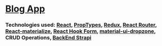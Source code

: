 ﻿# [Blog App](https://blog-hniezdilov.netlify.app/)

### Technologies used: [React](https://reactjs.org/), [PropTypes](https://reactjs.org/docs/typechecking-with-proptypes.html), [Redux](https://redux.js.org/), [React Router](https://reactrouter.com/web/guides/quick-start), [React-materialize](https://material-ui.com), [React Hook Form](https://react-hook-form.com/), [material-ui-dropzone](https://yuvaleros.github.io/material-ui-dropzone/), CRUD Operations, [BackEnd Strapi](https://github.com/DmitryHniezdilov/blog_backend_strapi)
